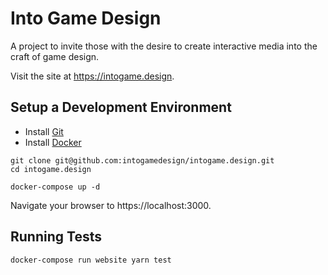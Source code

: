 # Into Game Design

A project to invite those with the desire to create interactive media into the
craft of game design.

Visit the site at https://intogame.design.

## Setup a Development Environment

- Install [Git](https://git-scm.com/)
- Install [Docker](https://www.docker.com/community-edition#/download)

```
git clone git@github.com:intogamedesign/intogame.design.git
cd intogame.design

docker-compose up -d
```

Navigate your browser to https://localhost:3000.

## Running Tests

```
docker-compose run website yarn test
```
